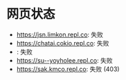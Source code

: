 # 网页状态
- https://jsn.limkon.repl.co: 失败
- https://chatai.cokio.repl.co: 失败
- : 失败
- https://su--yoyholee.repl.co: 失败
- https://sak.kmco.repl.co: 失败 (403)
